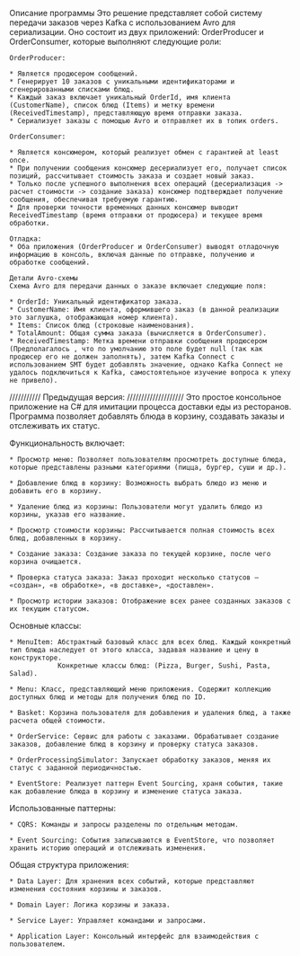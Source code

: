 Описание программы
Это решение представляет собой систему передачи заказов через Kafka с использованием Avro для сериализации. Оно состоит из двух приложений: OrderProducer и OrderConsumer, которые выполняют следующие роли:

    OrderProducer:

    * Является продюсером сообщений.
    * Генерирует 10 заказов с уникальными идентификаторами и сгенерированными списками блюд.
    * Каждый заказ включает уникальный OrderId, имя клиента (CustomerName), список блюд (Items) и метку времени (ReceivedTimestamp), представляющую время отправки заказа.
    * Сериализует заказы с помощью Avro и отправляет их в топик orders.

    OrderConsumer:

    * Является консюмером, который реализует обмен с гарантией at least once.
    * При получении сообщения консюмер десериализует его, получает список позиций, рассчитывает стоимость заказа и создает новый заказ.
    * Только после успешного выполнения всех операций (десериализация -> расчет стоимости -> создание заказа) консюмер подтверждает получение сообщения, обеспечивая требуемую гарантию.
    * Для проверки точности временных данных консюмер выводит ReceivedTimestamp (время отправки от продюсера) и текущее время обработки.

    Отладка:
    * Оба приложения (OrderProducer и OrderConsumer) выводят отладочную информацию в консоль, включая данные по отправке, получению и обработке сообщений.

    Детали Avro-схемы
    Схема Avro для передачи данных о заказе включает следующие поля:

    * OrderId: Уникальный идентификатор заказа.
    * CustomerName: Имя клиента, оформившего заказ (в данной реализации это заглушка, отображающая номер клиента).
    * Items: Список блюд (строковые наименования).
    * TotalAmount: Общая сумма заказа (вычисляется в OrderConsumer).
    * ReceivedTimestamp: Метка времени отправки сообщения продюсером  (Предполагалось , что по умолчанию это поле будет null (так как продюсер его не должен заполнять), затем Kafka Connect с использованием SMT будет добавлять значение, однако Kafka Connect не удалось подключиться к Kafka, самостоятельное изучение вопроса к упеху не привело).

/////////// Предыдущая версия: ////////////////////
Это простое консольное приложение на C# для имитации процесса доставки еды из ресторанов. Программа позволяет добавлять блюда в корзину, создавать заказы и отслеживать их статус.

Функциональность включает:
    
    * Просмотр меню: Позволяет пользователям просмотреть доступные блюда, которые представлены разными категориями (пицца, бургер, суши и др.).
    
    * Добавление блюд в корзину: Возможность выбрать блюдо из меню и добавить его в корзину.
    
    * Удаление блюд из корзины: Пользователи могут удалить блюдо из корзины, указав его название.
    
    * Просмотр стоимости корзины: Рассчитывается полная стоимость всех блюд, добавленных в корзину.
    
    * Создание заказа: Создание заказа по текущей корзине, после чего корзина очищается.
    
    * Проверка статуса заказа: Заказ проходит несколько статусов — «создан», «в обработке», «в доставке», «доставлен».
    
    * Просмотр истории заказов: Отображение всех ранее созданных заказов с их текущим статусом.

Основные классы:
    
    * MenuItem: Абстрактный базовый класс для всех блюд. Каждый конкретный тип блюда наследует от этого класса, задавая название и цену в конструкторе.
                Конкретные классы блюд: (Pizza, Burger, Sushi, Pasta, Salad).
                
    * Menu: Класс, представляющий меню приложения. Содержит коллекцию доступных блюд и методы для получения блюд по ID.

    * Basket: Корзина пользователя для добавления и удаления блюд, а также расчета общей стоимости.

    * OrderService: Сервис для работы с заказами. Обрабатывает создание заказов, добавление блюд в корзину и проверку статуса заказов.

    * OrderProcessingSimulator: Запускает обработку заказов, меняя их статус с заданной периодичностью.

    * EventStore: Реализует паттерн Event Sourcing, храня события, такие как добавление блюда в корзину и изменение статуса заказа.

Использованные паттерны:
    
    * CQRS: Команды и запросы разделены по отдельным методам.
    
    * Event Sourcing: События записываются в EventStore, что позволяет хранить историю операций и отслеживать изменения.

Общая структура приложения:
    
    * Data Layer: Для хранения всех событий, которые представляют изменения состояния корзины и заказов.
    
    * Domain Layer: Логика корзины и заказа.

    * Service Layer: Управляет командами и запросами.

    * Application Layer: Консольный интерфейс для взаимодействия с пользователем.

